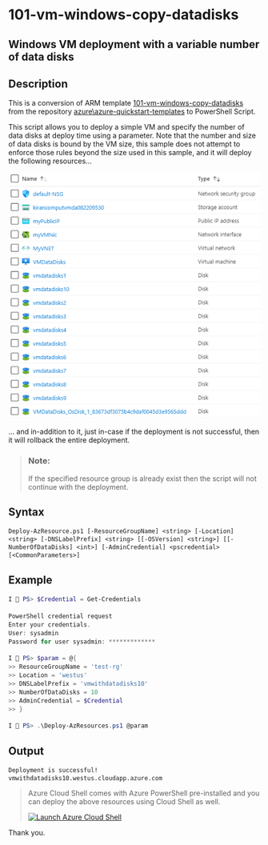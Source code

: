 101-vm-windows-copy-datadisks
===
Windows VM deployment with a variable number of data disks
---

## Description

This is a conversion of ARM template [101-vm-windows-copy-datadisks](https://github.com/Azure/azure-quickstart-templates/tree/master/101-vm-windows-copy-datadisks) from the repository [azure\azure-quickstart-templates](https://github.com/Azure/azure-quickstart-templates) to PowerShell Script.

This script allows you to deploy a simple VM and specify the number of data disks at deploy time using a parameter. Note that the number and size of data disks is bound by the VM size, this sample does not attempt to enforce those rules beyond the size used in this sample, and it will deploy the following resources...

![image](resources.png)

... and in-addition to it, just in-case if the deployment is not successful, then it will rollback the entire deployment.

> ### Note: 
> If the specified resource group is already exist then the script will not continue with the deployment.

## Syntax
```
Deploy-AzResource.ps1 [-ResourceGroupName] <string> [-Location] <string> [-DNSLabelPrefix] <string> [[-OSVersion] <string>] [[-NumberOfDataDisks] <int>] [-AdminCredential] <pscredential> [<CommonParameters>]
```

## Example
```powershell
I 💙 PS> $Credential = Get-Credentials

PowerShell credential request
Enter your credentials.
User: sysadmin
Password for user sysadmin: *************

I 💙 PS> $param = @{
>> ResourceGroupName = 'test-rg'
>> Location = 'westus'
>> DNSLabelPrefix = 'vmwithdatadisks10'
>> NumberOfDataDisks = 10
>> AdminCredential = $Credential
>> }

I 💙 PS> .\Deploy-AzResources.ps1 @param
```

## Output
```
Deployment is successful!
vmwithdatadisks10.westus.cloudapp.azure.com
```

> Azure Cloud Shell comes with Azure PowerShell pre-installed and you can deploy the above resources using Cloud Shell as well.
>
>[![](https://shell.azure.com/images/launchcloudshell.png "Launch Azure Cloud Shell")](https://shell.azure.com)

Thank you.
